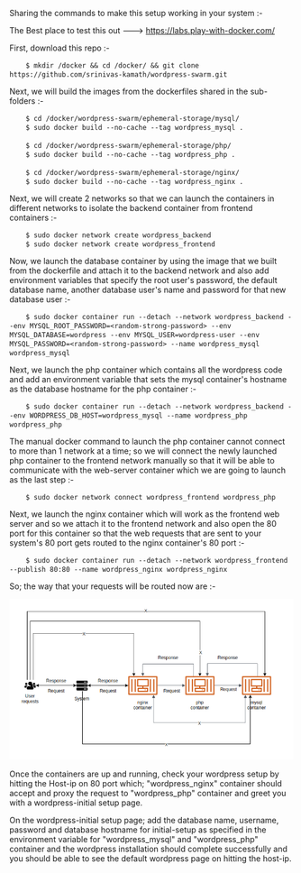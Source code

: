 Sharing the commands to make this setup working in your system :-

The Best place to test this out ---> https://labs.play-with-docker.com/

First, download this repo :-

        $ mkdir /docker && cd /docker/ && git clone https://github.com/srinivas-kamath/wordpress-swarm.git

Next, we will build the images from the dockerfiles shared in the sub-folders :-

        $ cd /docker/wordpress-swarm/ephemeral-storage/mysql/
        $ sudo docker build --no-cache --tag wordpress_mysql .

        $ cd /docker/wordpress-swarm/ephemeral-storage/php/
        $ sudo docker build --no-cache --tag wordpress_php .

        $ cd /docker/wordpress-swarm/ephemeral-storage/nginx/
        $ sudo docker build --no-cache --tag wordpress_nginx .

Next, we will create 2 networks so that we can launch the containers in different networks to isolate the backend container from frontend containers :-

        $ sudo docker network create wordpress_backend
        $ sudo docker network create wordpress_frontend

Now, we launch the database container by using the image that we built from the dockerfile and attach it to the backend network and also add environment variables that specify the root user's password, the default database name, another database user's name and password for that new database user :-

        $ sudo docker container run --detach --network wordpress_backend --env MYSQL_ROOT_PASSWORD=<random-strong-password> --env MYSQL_DATABASE=wordpress --env MYSQL_USER=wordpress-user --env MYSQL_PASSWORD=<random-strong-password> --name wordpress_mysql wordpress_mysql

Next, we launch the php container which contains all the wordpress code and add an environment variable that sets the mysql container's hostname as the database hostname for the php container :-

        $ sudo docker container run --detach --network wordpress_backend --env WORDPRESS_DB_HOST=wordpress_mysql --name wordpress_php wordpress_php

The manual docker command to launch the php container cannot connect to more than 1 network at a time; so we will connect the newly launched php container to the frontend network manually so that it will be able to communicate with the web-server container which we are going to launch as the last step :-

        $ sudo docker network connect wordpress_frontend wordpress_php

Next, we launch the nginx container which will work as the frontend web server and so we attach it to the frontend network and also open the 80 port for this container so that the web requests that are sent to your system's 80 port gets routed to the nginx container's 80 port :-

        $ sudo docker container run --detach --network wordpress_frontend --publish 80:80 --name wordpress_nginx wordpress_nginx

So; the way that your requests will be routed now are :-

![Request Route](https://github.com/srinivas-kamath/wordpress-swarm/blob/main/ephemeral-storage/images/request-route.png)

Once the containers are up and running, check your wordpress setup by hitting the Host-ip on 80 port which; "wordpress_nginx" container should accept and proxy the request to "wordpress_php" container and greet you with a wordpress-initial setup page.

On the wordpress-initial setup page; add the database name, username, password and database hostname for initial-setup as specified in the environment variable for "wordpress_mysql" and "wordpress_php" container and the wordpress installation should complete successfully and you should be able to see the default wordpress page on hitting the host-ip.
